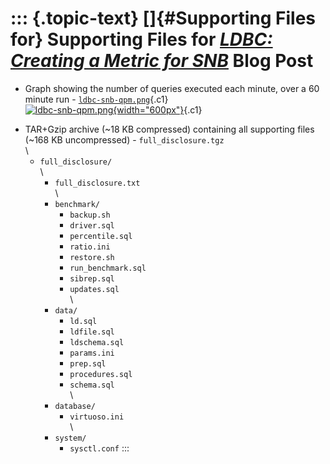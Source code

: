 ::: {.topic-text}
[]{#Supporting Files for} Supporting Files for *[LDBC: Creating a Metric for SNB](http://www.openlinksw.com/weblog/oerling/?id=1830)* Blog Post
===============================================================================================================================================

-   Graph showing the number of queries executed each minute, over a 60
    minute run -
    [`ldbc-snb-qpm.png`](BlogFiles20141111LdbcCreatingAMetricForSnb/ldbc-snb-qpm.png){.c1}\
    [![ldbc-snb-qpm.png](BlogFiles20141111LdbcCreatingAMetricForSnb/ldbc-snb-qpm.png){width="600px"}](BlogFiles20141111LdbcCreatingAMetricForSnb/ldbc-snb-qpm.png){.c1}

<!-- -->

-   TAR+Gzip archive (\~18 KB compressed) containing all supporting
    files (\~168 KB uncompressed) - `full_disclosure.tgz`\
    \
    -   `full_disclosure/`\
        \
        -   `full_disclosure.txt`\
            \
        -   `benchmark/`
            -   `backup.sh`
            -   `driver.sql`
            -   `percentile.sql`
            -   `ratio.ini`
            -   `restore.sh`
            -   `run_benchmark.sql`
            -   `sibrep.sql`
            -   `updates.sql`\
                \
        -   `data/`
            -   `ld.sql`
            -   `ldfile.sql`
            -   `ldschema.sql`
            -   `params.ini`
            -   `prep.sql`
            -   `procedures.sql`
            -   `schema.sql`\
                \
        -   `database/`
            -   `virtuoso.ini`\
                \
        -   `system/`
            -   `sysctl.conf`
:::
